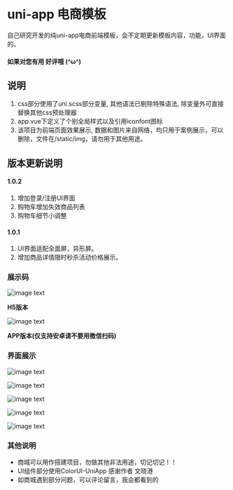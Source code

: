 # uni-app 电商模板

自己研究开发的纯uni-app电商前端模板，会不定期更新模板内容，功能，UI界面的。
#### 如果对您有用 好评哦 (^ω^)

## 说明
1. css部分使用了uni.scss部分变量, 其他语法已剔除特殊语法, 除变量外可直接替换其他css预处理器
2. app.vue下定义了个别全局样式以及引用iconfont图标
3. 该项目为前端页面效果展示, 数据和图片来自网络，均只用于案例展示，可以删除，文件在/static/img，请勿用于其他用途。
## 版本更新说明

#### 1.0.2
1. 增加登录/注册UI界面
2. 购物车增加失效商品列表
3. 购物车细节小调整 
#### 1.0.1 
1. UI界面适配全面屏，异形屏。
2. 增加商品详情限时秒杀活动价格展示。
### 展示码
![image text](http://static.996ico.cn/static/picture/996shop/qr_code/h5_code.png)

**H5版本**

![image text](http://static.996ico.cn/static/picture/996shop/qr_code/app_code.png)

**APP版本(仅支持安卓请不要用微信扫码)**

### 界面展示
![image text](http://static.996ico.cn/static/picture/996shop/img/home.jpg)

![image text](http://static.996ico.cn/static/picture/996shop/img/goods.jpg)

![image text](http://static.996ico.cn/static/picture/996shop/img/show_01.png)

![image text](http://static.996ico.cn/static/picture/996shop/img/show_02.jpg)

![image text](http://static.996ico.cn/static/picture/996shop/img/show_03.jpg)
### 其他说明
- 商城可以用作搭建项目，勿做其他非法用途，切记切记！！
- UI组件部分使用ColorUI-UniApp 感谢作者 文晓港
- 如商城遇到部分问题，可以评论留言，我会都看到的

